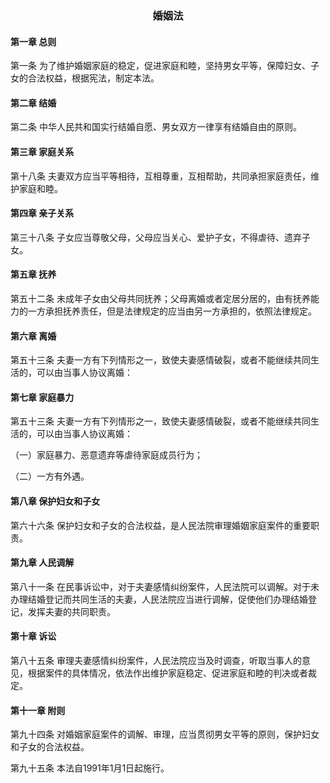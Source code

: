 
### <center>婚姻法</center>

#### 第一章 总则

第一条 为了维护婚姻家庭的稳定，促进家庭和睦，坚持男女平等，保障妇女、子女的合法权益，根据宪法，制定本法。

#### 第二章 结婚

第二条 中华人民共和国实行结婚自愿、男女双方一律享有结婚自由的原则。

#### 第三章 家庭关系

第十八条 夫妻双方应当平等相待，互相尊重，互相帮助，共同承担家庭责任，维护家庭和睦。

#### 第四章 亲子关系

第三十八条 子女应当尊敬父母，父母应当关心、爱护子女，不得虐待、遗弃子女。

#### 第五章 抚养

第五十二条 未成年子女由父母共同抚养；父母离婚或者定居分居的，由有抚养能力的一方承担抚养责任，但是法律规定的应当由另一方承担的，依照法律规定。

#### 第六章 离婚

第五十三条 夫妻一方有下列情形之一，致使夫妻感情破裂，或者不能继续共同生活的，可以由当事人协议离婚：

#### 第七章 家庭暴力

第五十三条 夫妻一方有下列情形之一，致使夫妻感情破裂，或者不能继续共同生活的，可以由当事人协议离婚：

（一）家庭暴力、恶意遗弃等虐待家庭成员行为；

（二）一方有外遇。

#### 第八章 保护妇女和子女

第六十六条 保护妇女和子女的合法权益，是人民法院审理婚姻家庭案件的重要职责。

#### 第九章 人民调解

第八十一条 在民事诉讼中，对于夫妻感情纠纷案件，人民法院可以调解。对于未办理结婚登记而共同生活的夫妻，人民法院应当进行调解，促使他们办理结婚登记，发挥夫妻的共同职责。

#### 第十章 诉讼

第八十五条 审理夫妻感情纠纷案件，人民法院应当及时调查，听取当事人的意见，根据案件的具体情况，依法作出维护家庭稳定、促进家庭和睦的判决或者裁定。

#### 第十一章 附则

第九十四条 对婚姻家庭案件的调解、审理，应当贯彻男女平等的原则，保护妇女和子女的合法权益。

第九十五条 本法自1991年1月1日起施行。